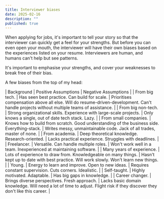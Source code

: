 ```yaml
---
title: Interviewer biases
date: 2025-02-16
description: ""
published: true
---
```


When applying for jobs, it's important to tell your story so that the interviewer can quickly get a feel for your strengths. 
But before you can even open your mouth, the interviewer will have their own biases based on the experiences listed on your resume.
Interviewers are human, and humans can't help but see patterns.

It's important to emphasise your strengths, and cover your weaknesses to break free of their bias.

A few biases from the top of my head:

| Background | Positive Assumptions | Negative Assumptions |
| From big tech. | Has seen best practice. Can build for scale. | Prioritises compensation above all else. Will do resume-driven-development. Can't handle projects without multiple teams of assistance. |
| From big non-tech. | Strong organizational skills. Experience with large-scale projects. | Only knows a single, out of date tech stack. Lazy. |
| From small companies. | Knows how to build from scratch. Good understanding of the business side. Everything-stack. | Writes messy, unmaintainable code. Jack of all trades, master of none. |
| From academia. | Deep theoretical knowledge. Research-oriented. | Lacks practical experience. Struggles with deadlines. |
| Freelancer. | Versatile. Can handle multiple roles. | Won't work well in a team. Inexperienced at maintaining software. |
| Many years of experience. | Lots of experience to draw from. Knowledgeable on many things. | Hasn't kept up to date with best practice. Will work slowly. Won't learn new things. |
| Young. | Energy to learn and improve. Open to new ideas. | Requires constant supervision. Cuts corners. Idealistic. |
| Self-taught. | Highly motivated. Adaptable. | Has big gaps in knowledge. |
| Career changer. | Brings diverse perspectives. Fresh approach. | Lacks basic domain knowledge. Will need a lot of time to adjust. Flight risk if they discover they don't like this career. |

